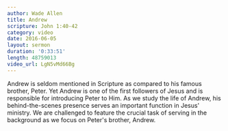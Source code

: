 ```yaml
---
author: Wade Allen
title: Andrew
scripture: John 1:40-42
category: video
date: 2016-06-05
layout: sermon
duration: '0:33:51' 
length: 48759013
video_url: LgN5vMd66Bg
---
```


Andrew is seldom mentioned in Scripture as compared to his famous brother, Peter. Yet Andrew is one of the first followers of Jesus and is responsible for introducing Peter to Him. As we study the life of Andrew, his behind-the-scenes presence serves an important function in Jesus' ministry. We are challenged to feature the crucial task of serving in the background as we focus on Peter's brother, Andrew.
